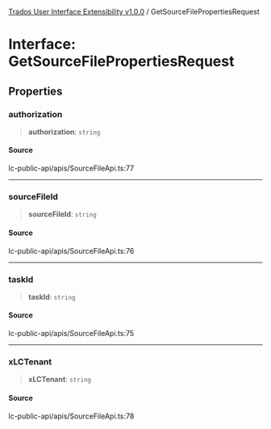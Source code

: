 [Trados User Interface Extensibility v1.0.0](../wiki/globals) / GetSourceFilePropertiesRequest

# Interface: GetSourceFilePropertiesRequest

## Properties

### authorization

> **authorization**: `string`

#### Source

lc-public-api/apis/SourceFileApi.ts:77

***

### sourceFileId

> **sourceFileId**: `string`

#### Source

lc-public-api/apis/SourceFileApi.ts:76

***

### taskId

> **taskId**: `string`

#### Source

lc-public-api/apis/SourceFileApi.ts:75

***

### xLCTenant

> **xLCTenant**: `string`

#### Source

lc-public-api/apis/SourceFileApi.ts:78
